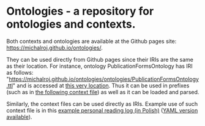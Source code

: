 # Ontologies - a repository for ontologies and contexts.

Both contexts and ontologies are available at the Github pages site: <https://michalroj.github.io/ontologies/>.

They can be used directly from Github pages since their IRIs are the same as their location. For instance, ontology
PublicationFormsOntology has IRI as follows: "https://michalroj.github.io/ontologies/ontologies/PublicationFormsOntology.ttl" and
is accessed at [this very location](https://michalroj.github.io/ontologies/ontologies/PublicationFormsOntology.ttl). 
Thus it can be used in prefixes (such as in [the following context file](https://michalroj.github.io/ontologies/contexts/personal_reading_log_context.jsonld)) 
as well as it can be loaded and parsed.

Similarly, the context files can be used directly as IRIs. Example use of such context file is 
in this [example personal reading log (in Polish)](https://michalroj.github.io/ontologies/examples/read_books_zajdel_2024.jsonld) ([YAML version available](https://michalroj.github.io/ontologies/examples/read_books_zajdel_2024.yaml)).
